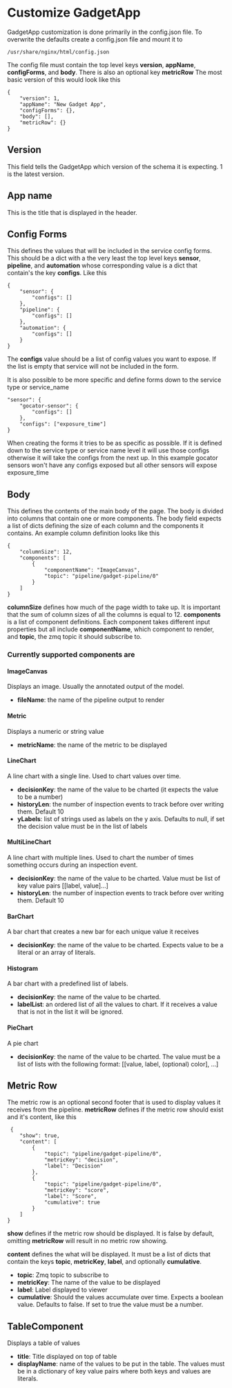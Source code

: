# Customize GadgetApp

GadgetApp customization is done primarily in the config.json file. To overwrite the defaults create a config.json file and mount it to

    /usr/share/nginx/html/config.json

The config file must contain the top level keys **version**, **appName**, **configForms**, and **body**. There is also an optional key **metricRow** The most basic version of this would look like this

    {
        "version": 1,
        "appName": "New Gadget App",
        "configForms": {},
        "body": [],
        "metricRow": {}
    }

## Version

This field tells the GadgetApp which version of the schema it is expecting. 1 is the latest version.

## App name

This is the title that is displayed in the header.

## Config Forms

This defines the values that will be included in the service config forms. This should be a dict with a the very least the top level keys **sensor**, **pipeline**, and **automation** whose corresponding value is a dict that contain's the key **configs**. Like this

    {
        "sensor": {
            "configs": []
        },
        "pipeline": {
            "configs": []
        },
        "automation": {
            "configs": []
        }
    }

The **configs** value should be a list of config values you want to expose. If the list is empty that service will not be included in the form.

It is also possible to be more specific and define forms down to the service type or service_name

    "sensor": {
        "gocator-sensor": {
            "configs": []
        },
        "configs": ["exposure_time"]
    }

When creating the forms it tries to be as specific as possible. If it is defined down to the service type or service name level it will use those configs otherwise it will take the configs from the next up. In this example gocator sensors won't have any configs exposed but all other sensors will expose exposure_time

## Body

This defines the contents of the main body of the page. The body is divided into columns that contain one or more components. The body field expects a list of dicts defining the size of each column and the components it contains. An example column definition looks like this

    {
        "columnSize": 12,
        "components": [
            {
                "componentName": "ImageCanvas",
                "topic": "pipeline/gadget-pipeline/0"
            }
        ]
    }

**columnSize** defines how much of the page width to take up. It is important that the sum of column sizes of all the columns is equal to 12. **components** is a list of component definitions. Each component takes different input properties but all include **componentName**, which component to render, and **topic**, the zmq topic it should subscribe to.

### Currently supported components are

#### ImageCanvas

Displays an image. Usually the annotated output of the model.

- **fileName**: the name of the pipeline output to render

#### Metric

Displays a numeric or string value

- **metricName**: the name of the metric to be displayed

#### LineChart

A line chart with a single line. Used to chart values over time.

- **decisionKey**: the name of the value to be charted (it expects the value to be a number)
- **historyLen**: the number of inspection events to track before over writing them. Default 10
- **yLabels**: list of strings used as labels on the y axis. Defaults to null, if set the decision value must be in the list of labels

#### MultiLineChart

A line chart with multiple lines. Used to chart the number of times something occurs during an inspection event.

- **decisionKey**: the name of the value to be charted. Value must be list of key value pairs [[label, value]...]
- **historyLen**: the number of inspection events to track before over writing them. Default 10

#### BarChart

A bar chart that creates a new bar for each unique value it receives

- **decisionKey**: the name of the value to be charted. Expects value to be a literal or an array of literals.

#### Histogram

A bar chart with a predefined list of labels.

- **decisionKey**: the name of the value to be charted.
- **labelList**: an ordered list of all the values to chart. If it receives a value that is not in the list it will be ignored.

#### PieChart

A pie chart

- **decisionKey**: the name of the value to be charted. The value must be a list of lists with the following format: [[value, label, (optional) color], ...]

## Metric Row

The metric row is an optional second footer that is used to display values it receives from the pipeline. **metricRow** defines if the metric row should exist and it's content, like this

     {
        "show": true,
        "content": [
            {
                "topic": "pipeline/gadget-pipeline/0",
                "metricKey": "decision",
                "label": "Decision"
            },
            {
                "topic": "pipeline/gadget-pipeline/0",
                "metricKey": "score",
                "label": "Score",
                "cumulative": true
            }
        ]
    }

**show** defines if the metric row should be displayed. It is false by default, omitting **metricRow** will result in no metric row showing.

**content** defines the what will be displayed. It must be a list of dicts that contain the keys **topic**, **metricKey**, **label**, and optionally **cumulative**.

- **topic**: Zmq topic to subscribe to
- **metricKey**: The name of the value to be displayed
- **label**: Label displayed to viewer
- **cumulative**: Should the values accumulate over time. Expects a boolean value. Defaults to false. If set to true the value must be a number.

## TableComponent

Displays a table of values

- **title**: Title displayed on top of table
- **displayName**: name of the values to be put in the table. The values must be in a dictionary of key value pairs where both keys and values are literals.